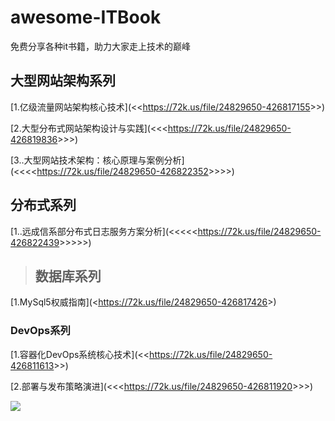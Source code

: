 # awesome-ITBook

免费分享各种it书籍，助力大家走上技术的巅峰

## 大型网站架构系列

[1.亿级流量网站架构核心技术](<<<https://72k.us/file/24829650-426817155>>>)

[2.大型分布式网站架构设计与实践](<<<<https://72k.us/file/24829650-426819836>>>>)

[3..大型网站技术架构：核心原理与案例分析](<<<<<https://72k.us/file/24829650-426822352>>>>>)

## 分布式系列

[1..远成信系部分布式日志服务方案分析](<<<<<<https://72k.us/file/24829650-426822439>>>>>>)

> ## 数据库系列

[1.MySql5权威指南](<<https://72k.us/file/24829650-426817426>>)

### DevOps系列

[1.容器化DevOps系统核心技术](<<<https://72k.us/file/24829650-426811613>>>)

[2.部署与发布策略演进](<<<<https://72k.us/file/24829650-426811920>>>>)

![](C:\Users\pf\Desktop\线下物料素材\搜一搜公众号推广物料图片-png\扫码_搜索联合传播样式-白色版.png)

[^注：上述资源都是通过网络收集，仅供学习与交流，不得用于商业用途或非法牟利，如有侵权，联系我删除，谢谢合作！]: 

